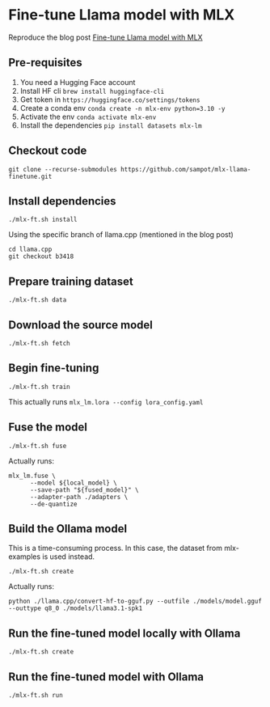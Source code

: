 # Fine-tune Llama model with MLX

Reproduce the blog post [Fine-tune Llama model with MLX](https://samkuo.me/post/2024/08/fine-tune-llama-31-with-mlx-on-mac/)

## Pre-requisites

1. You need a Hugging Face account
2. Install HF cli `brew install huggingface-cli`
3. Get token in `https://huggingface.co/settings/tokens`
4. Create a conda env `conda create -n mlx-env python=3.10 -y`
5. Activate the env `conda activate mlx-env`
6. Install the dependencies `pip install datasets mlx-lm`

## Checkout code

```
git clone --recurse-submodules https://github.com/sampot/mlx-llama-finetune.git
```

## Install dependencies

```
./mlx-ft.sh install
```

Using the specific branch of llama.cpp (mentioned in the blog post)

```
cd llama.cpp
git checkout b3418
```

## Prepare training dataset

```
./mlx-ft.sh data
```

## Download the source model

```
./mlx-ft.sh fetch
```

## Begin fine-tuning

```
./mlx-ft.sh train
```

This actually runs `mlx_lm.lora --config lora_config.yaml`

## Fuse the model

```
./mlx-ft.sh fuse
```

Actually runs:

```
mlx_lm.fuse \
      --model ${local_model} \
      --save-path "${fused_model}" \
      --adapter-path ./adapters \
      --de-quantize
```

## Build the Ollama model

This is a time-consuming process. In this case, the dataset from mlx-examples is used instead.

```
./mlx-ft.sh create
```

Actually runs:
```
python ./llama.cpp/convert-hf-to-gguf.py --outfile ./models/model.gguf --outtype q8_0 ./models/llama3.1-spk1
```

## Run the fine-tuned model locally with Ollama

```
./mlx-ft.sh create
```

## Run the fine-tuned model with Ollama

```
./mlx-ft.sh run
```
